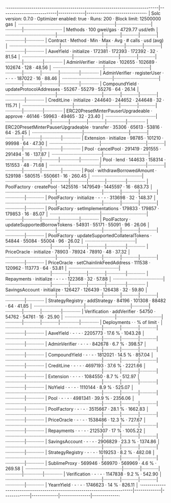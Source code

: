 ·--------------------------------------------------------------------------|---------------------------|-------------|-----------------------------·
|                           Solc version: 0.7.0                            ·  Optimizer enabled: true  ·  Runs: 200  ·  Block limit: 12500000 gas  │
···········································································|···························|·············|······························
|  Methods                                                                 ·              100 gwei/gas               ·       4729.77 usd/eth       │
·······································|···································|·············|·············|·············|···············|··············
|  Contract                            ·  Method                           ·  Min        ·  Max        ·  Avg        ·  # calls      ·  usd (avg)  │
·······································|···································|·············|·············|·············|···············|··············
|  AaveYield                           ·  initialize                       ·     172381  ·     172393  ·     172392  ·           32  ·      81.54  │
·······································|···································|·············|·············|·············|···············|··············
|  AdminVerifier                       ·  initialize                       ·     102655  ·     102689  ·     102674  ·          128  ·      48.56  │
·······································|···································|·············|·············|·············|···············|··············
|  AdminVerifier                       ·  registerUser                     ·          -  ·          -  ·     187022  ·           16  ·      88.46  │
·······································|···································|·············|·············|·············|···············|··············
|  CompoundYield                       ·  updateProtocolAddresses          ·      55267  ·      55279  ·      55276  ·           64  ·      26.14  │
·······································|···································|·············|·············|·············|···············|··············
|  CreditLine                          ·  initialize                       ·     244640  ·     244652  ·     244648  ·           32  ·     115.71  │
·······································|···································|·············|·············|·············|···············|··············
|  ERC20PresetMinterPauserUpgradeable  ·  approve                          ·      46146  ·      59963  ·      49465  ·           32  ·      23.40  │
·······································|···································|·············|·············|·············|···············|··············
|  ERC20PresetMinterPauserUpgradeable  ·  transfer                         ·      35306  ·      65613  ·      53816  ·           64  ·      25.45  │
·······································|···································|·············|·············|·············|···············|··············
|  Extension                           ·  initialize                       ·      98785  ·     101210  ·      99998  ·           64  ·      47.30  │
·······································|···································|·············|·············|·············|···············|··············
|  Pool                                ·  cancelPool                       ·     291419  ·     291555  ·     291494  ·           16  ·     137.87  │
·······································|···································|·············|·············|·············|···············|··············
|  Pool                                ·  lend                             ·     144633  ·     158314  ·     151553  ·           48  ·      71.68  │
·······································|···································|·············|·············|·············|···············|··············
|  Pool                                ·  withdrawBorrowedAmount           ·     529198  ·     580515  ·     550661  ·           16  ·     260.45  │
·······································|···································|·············|·············|·············|···············|··············
|  PoolFactory                         ·  createPool                       ·    1425516  ·    1479549  ·    1445597  ·           16  ·     683.73  │
·······································|···································|·············|·············|·············|···············|··············
|  PoolFactory                         ·  initialize                       ·          -  ·          -  ·     313698  ·           32  ·     148.37  │
·······································|···································|·············|·············|·············|···············|··············
|  PoolFactory                         ·  setImplementations               ·     179833  ·     179857  ·     179853  ·           16  ·      85.07  │
·······································|···································|·············|·············|·············|···············|··············
|  PoolFactory                         ·  updateSupportedBorrowTokens      ·      54931  ·      55171  ·      55091  ·           96  ·      26.06  │
·······································|···································|·············|·············|·············|···············|··············
|  PoolFactory                         ·  updateSupportedCollateralTokens  ·      54844  ·      55084  ·      55004  ·           96  ·      26.02  │
·······································|···································|·············|·············|·············|···············|··············
|  PriceOracle                         ·  initialize                       ·      78903  ·      78924  ·      78910  ·           48  ·      37.32  │
·······································|···································|·············|·············|·············|···············|··············
|  PriceOracle                         ·  setChainlinkFeedAddress          ·     111538  ·     120962  ·     113773  ·           64  ·      53.81  │
·······································|···································|·············|·············|·············|···············|··············
|  Repayments                          ·  initialize                       ·          -  ·          -  ·     122368  ·           32  ·      57.88  │
·······································|···································|·············|·············|·············|···············|··············
|  SavingsAccount                      ·  initialize                       ·     126427  ·     126439  ·     126438  ·           32  ·      59.80  │
·······································|···································|·············|·············|·············|···············|··············
|  StrategyRegistry                    ·  addStrategy                      ·      84196  ·     101308  ·      88482  ·           64  ·      41.85  │
·······································|···································|·············|·············|·············|···············|··············
|  Verification                        ·  addVerifier                      ·      54750  ·      54762  ·      54761  ·           16  ·      25.90  │
·······································|···································|·············|·············|·············|···············|··············
|  Deployments                                                             ·                                         ·  % of limit   ·             │
···········································································|·············|·············|·············|···············|··············
|  AaveYield                                                               ·          -  ·          -  ·    2205773  ·       17.6 %  ·    1043.28  │
···········································································|·············|·············|·············|···············|··············
|  AdminVerifier                                                           ·          -  ·          -  ·     842678  ·        6.7 %  ·     398.57  │
···········································································|·············|·············|·············|···············|··············
|  CompoundYield                                                           ·          -  ·          -  ·    1812021  ·       14.5 %  ·     857.04  │
···········································································|·············|·············|·············|···············|··············
|  CreditLine                                                              ·          -  ·          -  ·    4697193  ·       37.6 %  ·    2221.66  │
···········································································|·············|·············|·············|···············|··············
|  Extension                                                               ·          -  ·          -  ·    1084550  ·        8.7 %  ·     512.97  │
···········································································|·············|·············|·············|···············|··············
|  NoYield                                                                 ·          -  ·          -  ·    1110144  ·        8.9 %  ·     525.07  │
···········································································|·············|·············|·············|···············|··············
|  Pool                                                                    ·          -  ·          -  ·    4981341  ·       39.9 %  ·    2356.06  │
···········································································|·············|·············|·············|···············|··············
|  PoolFactory                                                             ·          -  ·          -  ·    3515667  ·       28.1 %  ·    1662.83  │
···········································································|·············|·············|·············|···············|··············
|  PriceOracle                                                             ·          -  ·          -  ·    1538486  ·       12.3 %  ·     727.67  │
···········································································|·············|·············|·············|···············|··············
|  Repayments                                                              ·          -  ·          -  ·    2125307  ·         17 %  ·    1005.22  │
···········································································|·············|·············|·············|···············|··············
|  SavingsAccount                                                          ·          -  ·          -  ·    2906829  ·       23.3 %  ·    1374.86  │
···········································································|·············|·············|·············|···············|··············
|  StrategyRegistry                                                        ·          -  ·          -  ·    1019253  ·        8.2 %  ·     482.08  │
···········································································|·············|·············|·············|···············|··············
|  SublimeProxy                                                            ·     569946  ·     569970  ·     569969  ·        4.6 %  ·     269.58  │
···········································································|·············|·············|·············|···············|··············
|  Verification                                                            ·          -  ·          -  ·    1147838  ·        9.2 %  ·     542.90  │
···········································································|·············|·············|·············|···············|··············
|  YearnYield                                                              ·          -  ·          -  ·    1746623  ·         14 %  ·     826.11  │
·--------------------------------------------------------------------------|-------------|-------------|-------------|---------------|-------------·